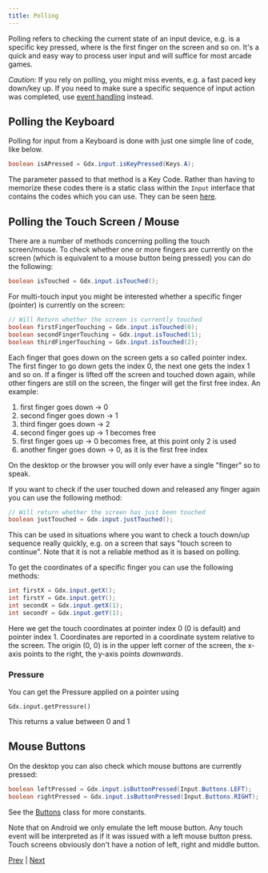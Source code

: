```yaml
---
title: Polling
---
```

Polling refers to checking the current state of an input device, e.g. is a specific key pressed, where is the first finger on the screen and so on. It's a quick and easy way to process user input and will suffice for most arcade games.

*Caution:* If you rely on polling, you might miss events, e.g. a fast paced key down/key up. If you need to make sure a specific sequence of input action was completed, use [event handling](/wiki/input/event-handling) instead.

## Polling the Keyboard ##

Polling for input from a Keyboard is done with just one simple line of code, like below.

```java
boolean isAPressed = Gdx.input.isKeyPressed(Keys.A);
```

The parameter passed to that method is a Key Code. Rather than having to memorize these codes there is a static class within the `Input` interface that contains the codes which you can use. They can be seen  [here](https://libgdx.badlogicgames.com/nightlies/docs/api/com/badlogic/gdx/Input.Keys.html).

## Polling the Touch Screen / Mouse ##

There are a number of methods concerning polling the touch screen/mouse. To check whether one or more fingers are currently on the screen (which is equivalent to a mouse button being pressed) you can do the following:

```java
boolean isTouched = Gdx.input.isTouched();
```

For multi-touch input you might be interested whether a specific finger (pointer) is currently on the screen:

```java
// Will Return whether the screen is currently touched
boolean firstFingerTouching = Gdx.input.isTouched(0);
boolean secondFingerTouching = Gdx.input.isTouched(1);
boolean thirdFingerTouching = Gdx.input.isTouched(2);
```

Each finger that goes down on the screen gets a so called pointer index. The first finger to go down gets the index 0, the next one gets the index 1 and so on. If a finger is lifted off the screen and touched down again, while other fingers are still on the screen, the finger will get the first free index. An example:


1. first finger goes down -> 0
2. second finger goes down -> 1
3. third finger goes down -> 2
4. second finger goes up -> 1 becomes free
5. first finger goes up -> 0 becomes free, at this point only 2 is used
6. another finger goes down -> 0, as it is the first free index


On the desktop or the browser you will only ever have a single "finger" so to speak.


If you want to check if the user touched down and released any finger again you can use the following method:

```java
// Will return whether the screen has just been touched
boolean justTouched = Gdx.input.justTouched();
```

This can be used in situations where you want to check a touch down/up sequence really quickly, e.g. on a screen that says "touch screen to continue". Note that it is not a reliable method as it is based on polling.

To get the coordinates of a specific finger you can use the following methods:

```java
int firstX = Gdx.input.getX();
int firstY = Gdx.input.getY();
int secondX = Gdx.input.getX(1);
int secondY = Gdx.input.getY(1);
```

Here we get the touch coordinates at pointer index 0 (0 is default) and pointer index 1. Coordinates are reported in a coordinate system relative to the screen. The origin (0, 0) is in the upper left corner of the screen, the x-axis points to the right, the y-axis points *downwards*.


### Pressure

You can get the Pressure applied on a pointer using

`Gdx.input.getPressure()`

This returns a value between 0 and 1

## Mouse Buttons ##
On the desktop you can also check which mouse buttons are currently pressed:

```java
boolean leftPressed = Gdx.input.isButtonPressed(Input.Buttons.LEFT);
boolean rightPressed = Gdx.input.isButtonPressed(Input.Buttons.RIGHT);
```

See the [Buttons](https://libgdx.badlogicgames.com/ci/nightlies/docs/api/com/badlogic/gdx/Input.Buttons.html) class for more constants.

Note that on Android we only emulate the left mouse button. Any touch event will be interpreted as if it was issued with a left mouse button press. Touch screens obviously don't have a notion of left, right and middle button.

[Prev](/wiki/input/mouse-touch-and-keyboard) | [Next](/wiki/input/event-handling)
